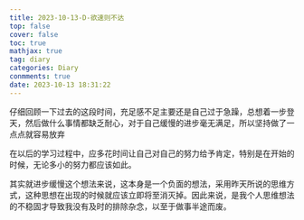```yaml
---
title: 2023-10-13-D-欲速则不达
top: false
cover: false
toc: true
mathjax: true
tag: diary
categories: Diary
conmments: true
date: 2023-10-13 18:31:22
---
```


仔细回顾一下过去的这段时间，充足感不足主要还是自己过于急躁，总想着一步登天，然后做什么事情都缺乏耐心，对于自己缓慢的进步毫无满足，所以坚持做了一点点就容易放弃

在以后的学习过程中，应多花时间让自己对自己的努力给予肯定，特别是在开始的时候，无论多小的努力都应该如此。

其实就进步缓慢这个想法来说，这本身是一个负面的想法，采用昨天所说的思维方式，这种思想在出现的时候就应该立即将至消灭掉。因此来说，是我个人思维想法的不稳固才导致我没有及时的排除杂念，以至于做事半途而废。
